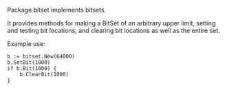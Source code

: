 Package bitset implements bitsets.

It provides methods for making a BitSet of an arbitrary
upper limit, setting and testing bit locations, and clearing
bit locations as well as the entire set.

Example use:
    
    b := bitset.New(64000)
    b.SetBit(1000)
    if b.Bit(1000) {
        b.ClearBit(1000)
    }
